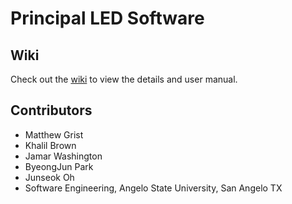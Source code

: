 # Principal LED Software

## Wiki
Check out the [wiki](https://github.com/mgrist/CS4306-PrincipalLED/wiki) to view the details and user manual.

## Contributors
- Matthew Grist
- Khalil Brown
- Jamar Washington
- ByeongJun Park
- Junseok Oh
- Software Engineering, Angelo State University, San Angelo TX
